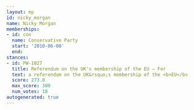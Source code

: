 ```yaml
---
layout: mp
id: nicky_morgan
name: Nicky Morgan
memberships:
- id: con
  name: Conservative Party
  start: '2010-06-08'
  end: 
stances:
- id: PW-1027
  title: Referendum on the UK's membership of the EU — For
  text: a referendum on the UK&rsquo;s membership of the <b>EU</b>
  score: 273.0
  max_score: 300
  num_votes: 18
autogenerated: true
---
```

